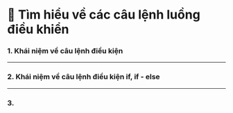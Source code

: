 # 🧩 Tìm hiểu về các câu lệnh luồng điều khiển
### 1. Khái niệm về câu lệnh điều kiện

___ 

### 2. Khái niệm về câu lệnh điều kiện if, if - else

___

### 3. 
